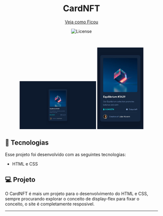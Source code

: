 <h1 align="center">CardNFT</h1>


<p align="center">
  <a href="https://card-nft-blush.vercel.app/" > Veja como Ficou</a>
</p>

<p align="center">
  <img alt="License" src="https://img.shields.io/static/v1?label=license&message=MIT&color=49AA26&labelColor=000000">
</p>

<br>

<p align="center">
  <img alt="desktop design" src="design/desktop-design.jpg" width="50%">
  <img alt="mobile design" src="design/mobile-design.jpg" width="30%">
  
  
</p>

## 🚀 Tecnologias

Esse projeto foi desenvolvido com as seguintes tecnologias:

- HTML e CSS

## 💻 Projeto

O CardNFT é mais um projeto para o desenvolvimento do HTML e CSS, sempre procurando explorar o conceito de display-flex para fixar o conceito, o site é completamente resposivel.




---

